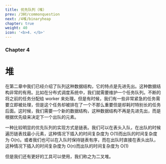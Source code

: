 ```yaml
---
title: 优先队列（堆）
prev: /3树/commonquestion
next: /4堆/binaryheap
chapter: true
weight: 40
icon: '<b>4. </b>'
---
```


### Chapter 4

# 堆

在第二章中我们已经介绍了队列这种数据结构，它的特点是先进先出。这种数据结构非常的有用。比如在分布式调度系统中，我们就需要维护一个任务队列。不断的将之前的任务分配给 worker 来处理。但是有时候，我们有一些非常紧急的任务需要立即被处理，但是这个任务却被排在了一个不那么重要但是却耗时特别长的任务后面。这时候，我们需要一个新的数据结构，这种数据结构不再是先进先出，而是根据优先级来决定下一个出队的元素。

一种比较明显的优先队列的实现方式是链表。我们可以在表头入队，在出队的时候遍历链表找最小元素，这种情况下插入的时间复杂度为 O(1)而出队的时间复杂度为 O(n)。或者我们也可以在入队时保持链表有序，而在出队时直接在表头出队，这种情况下插入的时间复杂度为 O(n)而出队的时间复杂度为 O(1)

但是我们还有更好的工具可以使用，我们称之为二叉堆。
